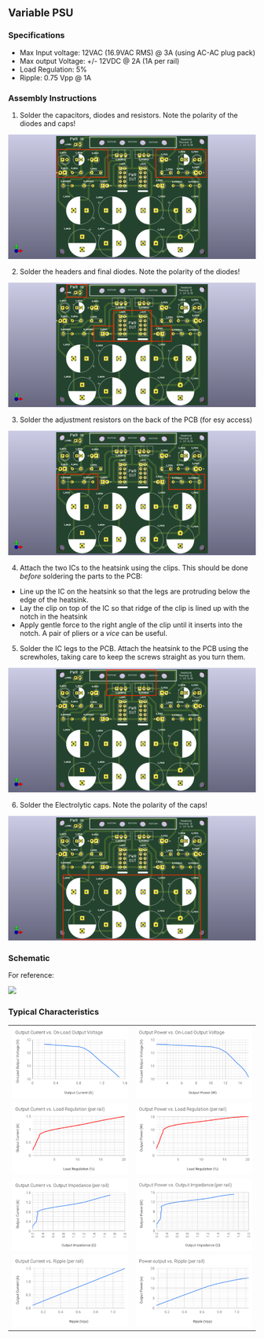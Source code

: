 ## Variable PSU

### Specifications

- Max Input voltage: 12VAC (16.9VAC RMS) @ 3A (using AC-AC plug pack)
- Max output Voltage: +/- 12VDC @ 2A (1A per rail)
- Load Regulation: 5%
- Ripple: 0.75 Vpp @ 1A

### Assembly Instructions


1. Solder the capacitors, diodes and resistors. Note the polarity of the diodes and caps!

![](./AdjustablePSU/doc/InstructionsImages/AdjustablePSU3D_1.png)

2. Solder the headers and final diodes. Note the polarity of the diodes!

![](./AdjustablePSU/doc/InstructionsImages/AdjustablePSU3D_2.png)

3. Solder the adjustment resistors on the back of the PCB (for esy access)

![](./AdjustablePSU/doc/InstructionsImages/AdjustablePSU3D_3.png)

4. Attach the two ICs to the heatsink using the clips. This should be done *before* soldering the parts to the PCB:

- Line up the IC on the heatsink so that the legs are protruding below the edge of the heatsink.
- Lay the clip on top of the IC so that ridge of the clip is lined up with the notch in the heatsink
- Apply gentle force to the right angle of the clip until it inserts into the notch. A pair of pliers or a *vice* can be useful.

5. Solder the IC legs to the PCB. Attach the heatsink to the PCB using the screwholes, taking care to keep the screws straight as you  turn them.

![](./AdjustablePSU/doc/InstructionsImages/AdjustablePSU3D_4.png)

6. Solder the Electrolytic caps. Note the polarity of the caps!

![](./AdjustablePSU/doc/InstructionsImages/AdjustablePSU3D_5.png)

### Schematic

For reference:

![](./AdjustablePSU/doc/InstructionsImages/AdjustablePSU.svg)


### Typical Characteristics
|     |     |
|:---:|:---:|
|![OutputCurrentVsOnLoadOutputVoltage](./AdjustablePSU/doc/Characteristics/Output%20Current%20vs.%20On-Load%20Output%20Voltage.svg)|![OutputPowerVsOnLoadOutputVoltage](./AdjustablePSU/doc/Characteristics/Output%20Power%20vs.%20On-Load%20Output%20Voltage.svg)|
|![OutputCurrentVsLoadRegulation](./AdjustablePSU/doc/Characteristics/Output%20Current%20vs.%20Load%20Regulation%20(per%20rail).svg)|![OutputPowerVsLoadRegulaton](./AdjustablePSU/doc/Characteristics/Output%20Power%20vs.%20Load%20Regulation%20(per%20rail).svg)|
|![OutputCurrentVsOutputImpedance](./AdjustablePSU/doc/Characteristics/Output%20Current%20vs.%20Output%20Impedance%20(per%20rail).svg)|![OutputPowerVsOutputImpedance](./AdjustablePSU/doc/Characteristics/Output%20Power%20vs.%20Output%20Impedance%20(per%20rail).svg)|
|![OutputCurrentVsRippleVpp](./AdjustablePSU/doc/Characteristics/Output%20Current%20vs.%20Ripple%20(per%20rail).svg)|![OutputPowerVsRippleVpp](./AdjustablePSU/doc/Characteristics/Power%20output%20vs.%20Ripple%20(per%20rail).svg)|
